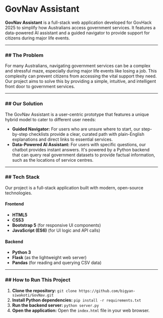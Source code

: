 # GovNav Assistant 

**GovNav Assistant** is a full-stack web application developed for GovHack 2025 to simplify how Australians access government services. It features a data-powered AI assistant and a guided navigator to provide support for citizens during major life events.

---

### ## The Problem

For many Australians, navigating government services can be a complex and stressful maze, especially during major life events like losing a job. This complexity can prevent citizens from accessing the vital support they need. Our project aims to solve this by providing a simple, intuitive, and intelligent front door to government services.

---

### ## Our Solution

The GovNav Assistant is a user-centric prototype that features a unique hybrid model to cater to different user needs:

* **Guided Navigator:** For users who are unsure where to start, our step-by-step checklists provide a clear, curated path with plain-English explanations and direct links to essential services.
* **Data-Powered AI Assistant:** For users with specific questions, our chatbot provides instant answers. It's powered by a Python backend that can query real government datasets to provide factual information, such as the locations of service centres.

---

### ## Tech Stack

Our project is a full-stack application built with modern, open-source technologies.

#### **Frontend**
* **HTML5**
* **CSS3**
* **Bootstrap 5** (for responsive UI components)
* **JavaScript (ES6)** (for UI logic and API calls)

#### **Backend**
* **Python 3**
* **Flask** (as the lightweight web server)
* **Pandas** (for reading and querying CSV data)

---

### ## How to Run This Project

1.  **Clone the repository:**
    `git clone https://github.com/bigyan-siwakoti/GovNav.git`
2.  **Install Python dependencies:**
    `pip install -r requirements.txt`
3.  **Run the backend server:**
    `python server.py`
4.  **Open the application:**
    Open the `index.html` file in your web browser.
